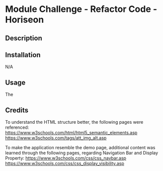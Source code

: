 # Module Challenge - Refactor Code - Horiseon

## Description

## Installation
N/A

## Usage
The 
## Credits
To understand the HTML structure better, the following pages were referenced:
https://www.w3schools.com/html/html5_semantic_elements.asp
https://www.w3schools.com/tags/att_img_alt.asp

To make the application resemble the demo page, additional content was learned through the following pages, regarding Navigation Bar and Display Property:
https://www.w3schools.com/css/css_navbar.asp
https://www.w3schools.com/css/css_display_visibility.asp
